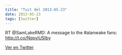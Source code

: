 ```yaml
---
title: "Tuit del 2013-05-23"
date: 2013-05-23
tags: [twitter]
---
```


RT @SamLakeRMD: A message to the #alanwake fans: http://t.co/NqsviUSIby



[Ver en Twitter](https://twitter.com/i/web/status/337538777419489280)
